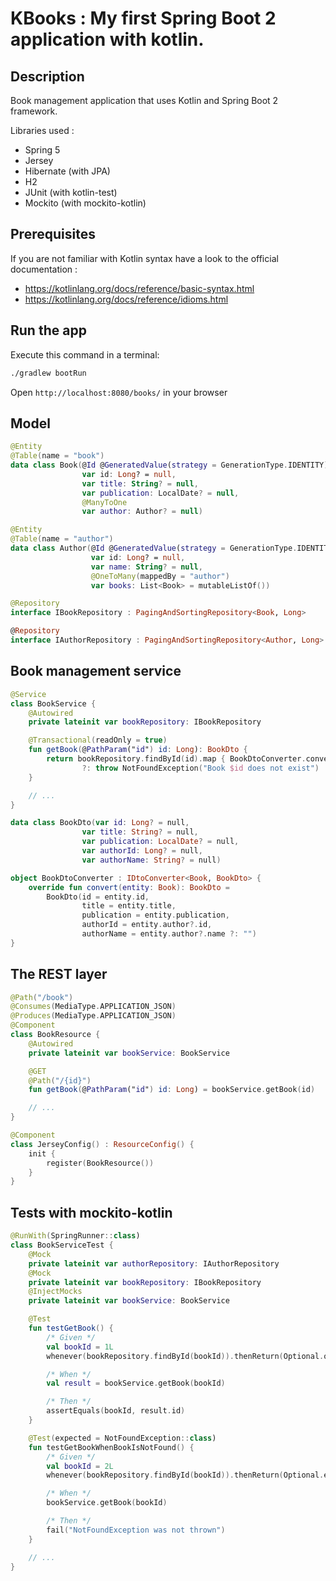 # KBooks : My first Spring Boot 2 application with kotlin.

## Description

Book management application that uses Kotlin and Spring Boot 2 framework.

Libraries used : 
- Spring 5
- Jersey
- Hibernate (with JPA)
- H2
- JUnit (with kotlin-test)
- Mockito (with mockito-kotlin)

## Prerequisites

If you are not familiar with Kotlin syntax have a look to the official documentation : 
- https://kotlinlang.org/docs/reference/basic-syntax.html
- https://kotlinlang.org/docs/reference/idioms.html


## Run the app

Execute this command in a terminal:

```bash
./gradlew bootRun
```

Open `http://localhost:8080/books/` in your browser

## Model

```kotlin
@Entity
@Table(name = "book")
data class Book(@Id @GeneratedValue(strategy = GenerationType.IDENTITY)
                var id: Long? = null,
                var title: String? = null,
                var publication: LocalDate? = null,
                @ManyToOne
                var author: Author? = null)

@Entity
@Table(name = "author")
data class Author(@Id @GeneratedValue(strategy = GenerationType.IDENTITY)
                  var id: Long? = null,
                  var name: String? = null,
                  @OneToMany(mappedBy = "author")
                  var books: List<Book> = mutableListOf())
```

```kotlin
@Repository
interface IBookRepository : PagingAndSortingRepository<Book, Long>

@Repository
interface IAuthorRepository : PagingAndSortingRepository<Author, Long>
```

## Book management service
```kotlin
@Service
class BookService {
    @Autowired
    private lateinit var bookRepository: IBookRepository

    @Transactional(readOnly = true)
    fun getBook(@PathParam("id") id: Long): BookDto {
        return bookRepository.findById(id).map { BookDtoConverter.convert(it) }.orElse(null)
                ?: throw NotFoundException("Book $id does not exist")
    }

    // ...
}
```

```kotlin
data class BookDto(var id: Long? = null,
                var title: String? = null,
                var publication: LocalDate? = null,
                var authorId: Long? = null,
                var authorName: String? = null)
```


```kotlin
object BookDtoConverter : IDtoConverter<Book, BookDto> {
    override fun convert(entity: Book): BookDto =
        BookDto(id = entity.id,
                title = entity.title,
                publication = entity.publication,
                authorId = entity.author?.id,
                authorName = entity.author?.name ?: "")
}
```

## The REST layer

```kotlin
@Path("/book")
@Consumes(MediaType.APPLICATION_JSON)
@Produces(MediaType.APPLICATION_JSON)
@Component
class BookResource {
    @Autowired
    private lateinit var bookService: BookService

    @GET
    @Path("/{id}")
    fun getBook(@PathParam("id") id: Long) = bookService.getBook(id)

    // ...
}
```

```kotlin
@Component
class JerseyConfig() : ResourceConfig() {
    init {
        register(BookResource())
    }
}
```

## Tests with mockito-kotlin

```kotlin
@RunWith(SpringRunner::class)
class BookServiceTest {
    @Mock
    private lateinit var authorRepository: IAuthorRepository
    @Mock
    private lateinit var bookRepository: IBookRepository
    @InjectMocks
    private lateinit var bookService: BookService

    @Test
    fun testGetBook() {
        /* Given */
        val bookId = 1L
        whenever(bookRepository.findById(bookId)).thenReturn(Optional.of(Book(id = bookId)))

        /* When */
        val result = bookService.getBook(bookId)

        /* Then */
        assertEquals(bookId, result.id)
    }

    @Test(expected = NotFoundException::class)
    fun testGetBookWhenBookIsNotFound() {
        /* Given */
        val bookId = 2L
        whenever(bookRepository.findById(bookId)).thenReturn(Optional.empty())

        /* When */
        bookService.getBook(bookId)

        /* Then */
        fail("NotFoundException was not thrown")
    }

    // ...
}
```
